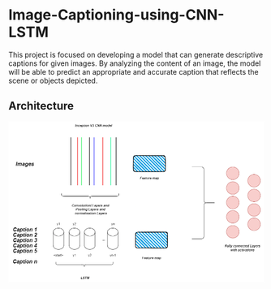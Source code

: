 # Image-Captioning-using-CNN-LSTM

This project is focused on developing a model that can generate descriptive captions for given images. By analyzing the content of an image, the model will be able to predict an appropriate and accurate caption that reflects the scene or objects depicted.

## Architecture
![Architecture](Architecture.png)

